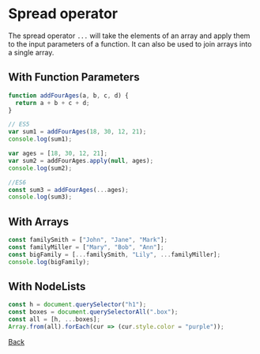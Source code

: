# Spread operator

The spread operator `...` will take the elements of an array and apply them to the input parameters of a function. It can also be used to join arrays into a single array.

## With Function Parameters

```javascript
function addFourAges(a, b, c, d) {
  return a + b + c + d;
}

// ES5
var sum1 = addFourAges(18, 30, 12, 21);
console.log(sum1);

var ages = [18, 30, 12, 21];
var sum2 = addFourAges.apply(null, ages);
console.log(sum2);

//ES6
const sum3 = addFourAges(...ages);
console.log(sum3);
```

## With Arrays

```javascript
const familySmith = ["John", "Jane", "Mark"];
const familyMiller = ["Mary", "Bob", "Ann"];
const bigFamily = [...familySmith, "Lily", ...familyMiller];
console.log(bigFamily);
```

## With NodeLists

```javascript
const h = document.querySelector("h1");
const boxes = document.querySelectorAll(".box");
const all = [h, ...boxes];
Array.from(all).forEach(cur => (cur.style.color = "purple"));
```

[Back](javascript__next_gen.md)
